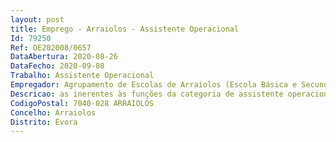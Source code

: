 ```yaml
--- 
layout: post
title: Emprego - Arraiolos - Assistente Operacional
Id: 79250
Ref: OE202008/0657
DataAbertura: 2020-08-26
DataFecho: 2020-09-08
Trabalho: Assistente Operacional
Empregador: Agrupamento de Escolas de Arraiolos (Escola Básica e Secundária Cunha Rivara, Arraiolos - Sede)
Descricao: as inerentes às funções da categoria de assistente operacional
CodigoPostal: 7040-028 ARRAIOLOS
Concelho: Arraiolos
Distrito: Évora
--- 
```


